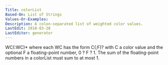 ```yaml
---
Title: colorList
Based-On: List of Strings
Values-Or-Examples: 
Description: A colon-separated list of weighted color values.
LastEdit: 2018-03-28
LastEditor: generator
---
```


WC(:WC)* where each WC has the form C(;F)? with C a color value and the optional F a floating-point number, 0 ? F ? 1. The sum of the floating-point numbers in a colorList must sum to at most 1.
